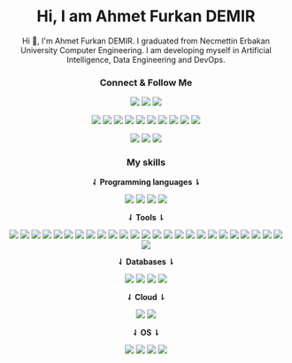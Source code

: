 <h1 align="center">Hi, I am Ahmet Furkan DEMIR</h1>

<div align="center">

Hi 👋, I'm Ahmet Furkan DEMIR. I graduated from Necmettin Erbakan University Computer Engineering. I am developing myself in Artificial Intelligence, Data Engineering and DevOps.

### **Connect & Follow Me**

[![](https://img.shields.io/badge/website-000000?style=for-the-badge&logo=About.me&logoColor=white)](https://www.ahmetfurkandemir.com/) [![](https://img.shields.io/badge/Gmail-D14836?style=for-the-badge&logo=gmail&logoColor=white)](mailto:1ahmetfurkandemir@gmail.com) [![](https://img.shields.io/badge/Telegram-2CA5E0?style=for-the-badge&logo=telegram&logoColor=white)](https://t.me/ahmetfurkandemir) 

[![](https://img.shields.io/badge/LinkedIn-0077B5?style=for-the-badge&logo=linkedin&logoColor=white)](https://www.linkedin.com/in/1dfurkan/) [![](https://img.shields.io/badge/GitHub-100000?style=for-the-badge&logo=github&logoColor=white)](https://github.com/AhmetFurkanDEMIR) [![](https://img.shields.io/badge/GitLab-330F63?style=for-the-badge&logo=gitlab&logoColor=white)](https://img.shields.io/badge/GitLab-330F63?style=for-the-badge&logo=gitlab&logoColor=white) [![](https://img.shields.io/badge/Docker%20Hub-2CA5E0?style=for-the-badge&logo=docker&logoColor=white)](https://hub.docker.com/u/ahmetfurkandemir) [![](https://img.shields.io/badge/Twitter-1DA1F2?style=for-the-badge&logo=twitter&logoColor=white)](https://twitter.com/1demirai) [![](https://img.shields.io/badge/Kaggle-20BEFF?style=for-the-badge&logo=Kaggle&logoColor=white)](https://www.kaggle.com/ahmetfurkandemr) [![](https://img.shields.io/badge/Medium-12100E?style=for-the-badge&logo=medium&logoColor=white)](https://medium.com/@ahmetfurkandemir) [![](https://img.shields.io/badge/Coursera-0056D2?style=for-the-badge&logo=Coursera&logoColor=white)](https://www.coursera.org/user/9264f77f589303f0a33b267deea16af0) [![](https://img.shields.io/badge/Datacamp-05192D?style=for-the-badge&logo=datacamp&logoColor=65FF8F)](https://www.datacamp.com/profile/ahmetfurkandemir1453) [![](https://img.shields.io/badge/UpWork-6FDA44?style=for-the-badge&logo=Upwork&logoColor=white)](https://www.upwork.com/freelancers/~01eaab25c3b3e74137?viewMode=1)

[![](https://img.shields.io/badge/Instagram-E4405F?style=for-the-badge&logo=instagram&logoColor=white)](https://www.instagram.com/1afurkandemir/) [![](https://img.shields.io/badge/Spotify-1ED760?&style=for-the-badge&logo=spotify&logoColor=white)](https://open.spotify.com/user/1da1dd9sgp1n0z2e7m9khkvjz) [![](https://img.shields.io/badge/Steam-000000?style=for-the-badge&logo=steam&logoColor=white)](https://steamcommunity.com/id/ahmet1453/)


### **My skills**

**⇃ Programming languages ⇂**

![](https://img.shields.io/badge/Python-FFD43B?style=for-the-badge&logo=python&logoColor=blue) ![](https://img.shields.io/badge/Java-ED8B00?style=for-the-badge&logo=openjdk&logoColor=white) ![](https://img.shields.io/badge/Scala-DC322F?style=for-the-badge&logo=scala&logoColor=white) ![](https://img.shields.io/badge/C%2B%2B-00599C?style=for-the-badge&logo=c%2B%2B&logoColor=white)

**⇃ Tools ⇂**

![](https://img.shields.io/badge/TensorFlow-FF6F00?style=for-the-badge&logo=TensorFlow&logoColor=white) ![](https://img.shields.io/badge/Keras-D00000?style=for-the-badge&logo=Keras&logoColor=white) ![](https://img.shields.io/badge/PyTorch-EE4C2C?style=for-the-badge&logo=PyTorch&logoColor=white) ![](https://img.shields.io/badge/scikit_learn-F7931E?style=for-the-badge&logo=scikit-learn&logoColor=white) ![](https://img.shields.io/badge/Pandas-2C2D72?style=for-the-badge&logo=pandas&logoColor=white) ![](https://img.shields.io/badge/Numpy-777BB4?style=for-the-badge&logo=numpy&logoColor=white) ![](https://img.shields.io/badge/Plotly-239120?style=for-the-badge&logo=plotly&logoColor=white) ![](https://img.shields.io/badge/SciPy-654FF0?style=for-the-badge&logo=SciPy&logoColor=white) ![](https://img.shields.io/badge/OpenCV-27338e?style=for-the-badge&logo=OpenCV&logoColor=white)  ![](https://img.shields.io/badge/fastapi-109989?style=for-the-badge&logo=FASTAPI&logoColor=white) ![](https://img.shields.io/badge/Flask-000000?style=for-the-badge&logo=flask&logoColor=white) ![](https://img.shields.io/badge/Django-092E20?style=for-the-badge&logo=django&logoColor=green) ![](https://img.shields.io/badge/Apache-D22128?style=for-the-badge&logo=Apache&logoColor=white) ![](https://img.shields.io/badge/Bootstrap-563D7C?style=for-the-badge&logo=bootstrap&logoColor=white) ![](https://img.shields.io/badge/jQuery-0769AD?style=for-the-badge&logo=jquery&logoColor=white) ![](https://img.shields.io/badge/HTML5-E34F26?style=for-the-badge&logo=html5&logoColor=white) ![](https://img.shields.io/badge/Wordpress-21759B?style=for-the-badge&logo=wordpress&logoColor=white) ![](https://img.shields.io/badge/Apache_Spark-FFFFFF?style=for-the-badge&logo=apachespark&logoColor=#E35A16) ![](https://img.shields.io/badge/Apache_Kafka-231F20?style=for-the-badge&logo=apache-kafka&logoColor=white) ![](https://img.shields.io/badge/Spring-6DB33F?style=for-the-badge&logo=spring&logoColor=white) ![](https://img.shields.io/badge/Docker-2CA5E0?style=for-the-badge&logo=docker&logoColor=white) ![](https://img.shields.io/badge/Shell_Script-121011?style=for-the-badge&logo=gnu-bash&logoColor=white) ![](https://img.shields.io/badge/Qt-41CD52?style=for-the-badge&logo=qt&logoColor=white) ![](https://img.shields.io/badge/GIT-E44C30?style=for-the-badge&logo=git&logoColor=white) ![](https://img.shields.io/badge/Jira-0052CC?style=for-the-badge&logo=Jira&logoColor=white) ![](https://img.shields.io/badge/tmux-1BB91F?style=for-the-badge&logo=tmux&logoColor=white)

**⇃ Databases ⇂**

![](https://img.shields.io/badge/Microsoft_SQL_Server-CC2927?style=for-the-badge&logo=microsoft-sql-server&logoColor=white) ![](https://img.shields.io/badge/PostgreSQL-316192?style=for-the-badge&logo=postgresql&logoColor=white) ![](https://img.shields.io/badge/SQLite-07405E?style=for-the-badge&logo=sqlite&logoColor=white) ![](https://img.shields.io/badge/Amazon%20DynamoDB-4053D6?style=for-the-badge&logo=Amazon%20DynamoDB&logoColor=white)

**⇃ Cloud ⇂**

![](https://img.shields.io/badge/Amazon_AWS-FF9900?style=for-the-badge&logo=amazonaws&logoColor=white) ![](https://img.shields.io/badge/microsoft%20azure-0089D6?style=for-the-badge&logo=microsoft-azure&logoColor=white)

**⇃ OS ⇂**

![](https://img.shields.io/badge/Linux-FCC624?style=for-the-badge&logo=linux&logoColor=black) ![](https://img.shields.io/badge/Debian-A81D33?style=for-the-badge&logo=debian&logoColor=white) ![](https://img.shields.io/badge/Ubuntu-E95420?style=for-the-badge&logo=ubuntu&logoColor=white) ![](https://img.shields.io/badge/Android-3DDC84?style=for-the-badge&logo=android&logoColor=white)


</div> 
